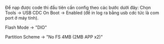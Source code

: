 Để nạp được code thì đầu tiên cần config theo các bước dưới đây:
Chọn Tools -> USB CDC On Boot -> Enabled (để in log ra bằng usb cdc tức là com port ở máy tính).

Flash Mode -> "DIO"

Partition Scheme -> "No FS 4MB (2MB APP x2)"
